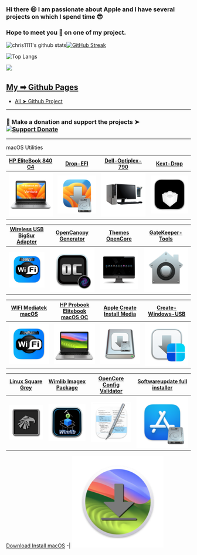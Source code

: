 ### Hi there 😄 I am passionate about Apple and I have several projects on which I spend time 😎 
### Hope to meet you 🤝 on one of my project.


<p align="center">

![chris1111's github stats](https://github-readme-stats.vercel.app/api?username=chris1111&icons=true&bg_color=181818)[![GitHub Streak](https://github-readme-streak-stats.herokuapp.com?user=chris1111&theme=tokyonight-duo)](https://git.io/streak-stats)

![Top Langs](https://github-readme-stats.vercel.app/api/top-langs/?username=chris1111&show_icons=true&bg_color=181818)<a href="https://chris1111.github.io/My-Github-Pages/">

</p>

<a href="https://chris1111.github.io/My-Github-Pages/">
    
<img src="https://github.com/chris1111/chris1111/blob/master/PICS/chris1111-Git.png" width="1000px">
</p>


## My ➡︎ [Github Pages](https://chris1111.github.io/My-Github-Pages/)
- [All ➤ Github Project](https://github.com/chris1111?tab=repositories)

----------------------------------------------------------------------
### 📌  Make a donation and support the projects ➤ [![Support Donate](https://github.com/chris1111/chris1111/blob/master/PICS/PayPal-Donate-Button.svg)](https://htmlpreview.github.io/?https://github.com/chris1111/chris1111/blob/master/SupportDonate.html)

----------------------------------------------------------------------

macOS Utilities

[HP EliteBook 840 G4](https://github.com/chris1111/HP-EliteBook-840-G4)|[Drop-EFI](https://github.com/chris1111/Drop-EFI)|[Dell-Optiplex-790](https://github.com/chris1111/Dell-Optiplex-790)|[Kext-Drop](https://github.com/chris1111/Kext-Drop)
-|-|-|-
<a href="https://github.com/chris1111/HP-EliteBook-840-G4"><img src="https://github.com/chris1111/chris1111/blob/master/PICS/HP EliteBook 840 G4.png" width="250px"></a>|<a href="https://github.com/chris1111/Drop-EFI"><img src="https://github.com/chris1111/chris1111/blob/master/PICS/DropEFI.png" width="250px"></a>|<a href="https://github.com/chris1111/Dell-Optiplex-790"><img src="https://github.com/chris1111/chris1111/blob/master/PICS/Optiplex 790.png" width="250px"></a>|<a href="https://github.com/chris1111/Kext-Drop"><img src="https://github.com/chris1111/chris1111/blob/master/PICS/Kext-Drop.png" width="250px"></a>

[Wireless USB BigSur Adapter](https://github.com/chris1111/Wireless-USB-Big-Sur-Adapter)|[OpenCanopy Generator](https://github.com/chris1111/OpenCanopy-Generator)|[Themes OpenCore](https://github.com/chris1111/My-Simple-OC-Themes)|[GateKeeper-Tools](https://github.com/chris1111/GateKeeper-Tools)
-|-|-|-
<a href="https://github.com/chris1111/Wireless-USB-Big-Sur-Adapter"><img src="https://github.com/chris1111/chris1111/blob/master/PICS/Wireless USB Big Sur Adapter.png" width="250px"></a>|<a href="https://github.com/chris1111/OpenCanopy-Generator"><img src="https://github.com/chris1111/chris1111/blob/master/PICS/OpenCanopy Generator.png" width="250px"></a>|<a href="https://github.com/chris1111/My-Simple-OC-Themes"><img src="https://github.com/chris1111/chris1111/blob/master/PICS/Themes OpenCore.png" width="250px"></a>|<a href="https://github.com/chris1111/GateKeeper-Tools"><img src="https://github.com/chris1111/chris1111/blob/master/PICS/Disable-Gatekeeper.png" width="250px"></a>

[WIFI Mediatek macOS](https://github.com/chris1111/D-LinkUtility-Package)|[HP Probook Elitebook macOS OC](https://github.com/chris1111/HP-Probook-EliteBook-Package-Creator-OC)|[Apple Create Install Media](https://github.com/chris1111/Apple-Create-Install-Media)|[Create-Windows-USB](https://github.com/chris1111/Create-Windows-USB)
-|-|-|-
<a href="https://github.com/chris1111/D-LinkUtility-Package"><img src="https://github.com/chris1111/chris1111/blob/master/PICS/Wifi Mediatek macOS.png" width="250px"></a>|<a href="https://github.com/chris1111/HP-Probook-EliteBook-Package-Creator-OC"><img src="https://github.com/chris1111/chris1111/blob/master/PICS/HP-Probook-EliteBook-Package-Creator-OC.png" width="250px"></a>|<a href="https://github.com/chris1111/Apple-Create-Install-Media"><img src="https://github.com/chris1111/chris1111/blob/master/PICS/Apple Create Install Media.png" width="300px"></a>|<a href="https://github.com/chris1111/Create-Windows-USB"><img src="https://github.com/chris1111/chris1111/blob/master/PICS/Create-Windows-USB.png" width="250px"></a>

[Linux Square Grey](https://github.com/chris1111/Linux_Square_Grey)|[Wimlib Imagex Package](https://github.com/chris1111/Wimlib-Imagex-Package)|[OpenCore Config Validator](https://github.com/chris1111/Config-Validator)|[Softwareupdate full installer](https://github.com/chris1111/Softwareupdate-full-installer)
-|-|-|-
<a href="https://github.com/chris1111/Linux_Square_Grey"><img src="https://github.com/chris1111/chris1111/blob/master/PICS/Garuda.png" width="250px"></a>|<a href="https://github.com/chris1111/Wimlib-Imagex-Package"><img src="https://github.com/chris1111/chris1111/blob/master/PICS/Wimlib imagex Packager.png" width="250px"></a>|<a href="https://github.com/chris1111/Config-Validator"><img src="https://github.com/chris1111/chris1111/blob/master/PICS/Config Validator.png" width="250px"></a>|<a href="https://github.com/chris1111/Softwareupdate-full-installer"><img src="https://github.com/chris1111/chris1111/blob/master/PICS/SoftwareUpdate.png" width="250px"></a>

[Download Install macOS](https://github.com/chris1111/Download_Install_macOS)
-|
<a href="https://github.com/chris1111/Download_Install_macOS"><img src="https://github.com/chris1111/chris1111/blob/master/PICS/Download.png" width="250px"></a>

